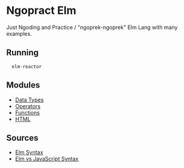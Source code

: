# Ngopract Elm

Just Ngoding and Practice / "ngoprek-ngoprek" Elm Lang with many examples.

## Running
```
  elm-reactor
```

## Modules

- [Data Types](src/001-data-types/data-types.md)
- [Operators](src/002-operators/operators.md)
- [Functions](src/003-functions/functions.md)
- [HTML](src/004-html/html.md)

## Sources

- [Elm Syntax](http://elm-lang.org/docs/syntax)
- [Elm vs JavaScript Syntax](http://elm-lang.org/docs/from-javascript)
